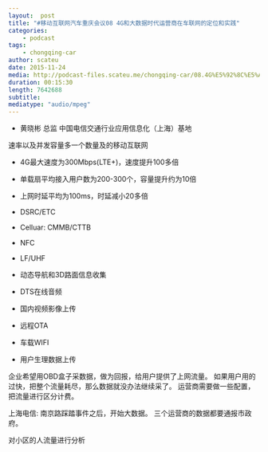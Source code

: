 ```yaml
---
layout:  post
title: "#移动互联网汽车重庆会议08 4G和大数据时代运营商在车联网的定位和实践"
categories:
    - podcast
tags:
    - chongqing-car
author: scateu
date: 2015-11-24
media: http://podcast-files.scateu.me/chongqing-car/08.4G%E5%92%8C%E5%A4%A7%E6%95%B0%E6%8D%AE%E6%97%B6%E4%BB%A3%E8%BF%90%E8%90%A5%E5%95%86%E5%9C%A8%E8%BD%A6%E8%81%94%E7%BD%91%E7%9A%84%E5%AE%9A%E4%BD%8D%E5%92%8C%E5%AE%9E%E8%B7%B5.m4a
duration: 00:15:30
length: 7642688
subtitle:
mediatype: "audio/mpeg"
---
```


 - 黄晓彬 总监   中国电信交通行业应用信息化（上海）基地

速率以及并发容量多一个数量及的移动互联网

 - 4G最大速度为300Mbps(LTE+)，速度提升100多倍
 - 单载扇平均接入用户数为200-300个，容量提升约为10倍
 - 上网时延平均为100ms，时延减小20多倍


 - DSRC/ETC
 - Celluar: CMMB/CTTB
 - NFC
 - LF/UHF


 - 动态导航和3D路面信息收集
 - DTS在线音频
 - 国内视频影像上传
 - 远程OTA
 - 车载WIFI
 - 用户生理数据上传


企业希望用OBD盒子采数据，做为回报，给用户提供了上网流量。
如果用户用的过快，把整个流量耗尽，那么数据就没办法继续采了。
运营商需要做一些配置，把流量进行区分计费。

上海电信: 南京路踩踏事件之后，开始大数据。
三个运营商的数据都要通报市政府。

对小区的人流量进行分析 

